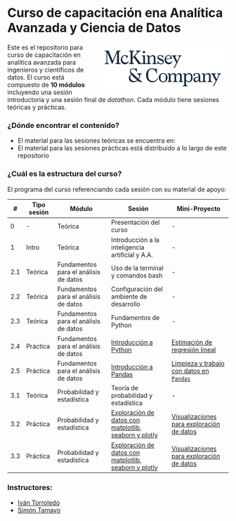 # Curso de capacitación ena Analítica Avanzada y Ciencia de Datos

<p float="right">
  <img src="99-imagenes/mck-logo.png" alt="drawing" width="300" align="right"/>
</p>

Este es el repositorio para curso de capacitación en analítica avanzada para ingenieros y científicos de datos. El curso está compuesto de **10 módulos** incluyendo una sesión introductoria y una sesión final de *datathon*. Cada módulo tiene sesiones teóricas y prácticas.    

### ¿Dónde encontrar el contenido?
  - El material para las sesiones teóricas se encuentra en:
  - El material para las sesiones prácticas está distribuido a lo largo de este repositorio


### ¿Cuál es la estructura del curso?
El programa del curso referenciando cada sesión con su material de apoyo:

| # | Tipo sesión| Módulo | Sesión | Mini-Proyecto|  
|---|---|---|---|---|
|  0 | - | Teórica |Presentación del curso | -  | 
|  1 | Intro| Teórica |Introducción a la inteligencia artificial y A.A. |  -  |
|  2.1 | Teórica |Fundamentos para el análisis de datos |Uso de la terminal y comandos bash | - | 
|  2.2 | Teórica |Fundamentos para el análisis de datos |Configuración del ambiente de desarrollo | -  |
|  2.3 | Teórica |Fundamentos para el análisis de datos |Fundamentos de Python | - | 
|  2.4 | Práctica |Fundamentos para el análisis de datos | [Introducción a Python](https://github.com/Torroledo/codes-capability-building-DS-DE/blob/master/2-notebooks/2.4-Introduccion_a_python.ipynb) | [Estimación de regresión lineal](https://github.com/Torroledo/codes-capability-building-DS-DE/blob/master/3-ejercicios/2.4-Introducción_a_python-ejercicio.ipynb)  |  
|  2.5 | Práctica | Fundamentos para el análisis de datos | [Introducción a Pandas](https://github.com/Torroledo/codes-capability-building-DS-DE/blob/master/2-notebooks/2.5-Introduccion_a_pandas.ipynb) | [Limpieza y trabajo con datos en `Pandas`](https://github.com/Torroledo/codes-capability-building-DS-DE/blob/master/3-ejercicios/2.5-Introduccion_a_pandas-ejercicio.ipynb) |
|  3.1 | Teórica | Probabilidad y estadística | Teoría de probabilidad y estadística | - |
|  3.2 | Práctica | Probabilidad y estadística | [Exploración de datos con matplotlib, seaborn y plotly](https://github.com/Torroledo/codes-capability-building-DS-DE/blob/master/2-notebooks/3.2-3.3-Exploracion_de_datos_con_matplotlib_seaborn_plotly.ipynb) | [Visualizaciones para exploración de datos](https://github.com/Torroledo/codes-capability-building-DS-DE/blob/master/3-ejercicios/3.3-Analisis_descriptivos_ejercicio.ipynb) |
|  3.3 | Práctica | Probabilidad y estadística | [Exploración de datos con matplotlib, seaborn y plotly](https://github.com/Torroledo/codes-capability-building-DS-DE/blob/master/2-notebooks/3.2-3.3-Exploracion_de_datos_con_matplotlib_seaborn_plotly.ipynb) | [Visualizaciones para exploración de datos](https://github.com/Torroledo/codes-capability-building-DS-DE/blob/master/3-ejercicios/3.3-Analisis_descriptivos_ejercicio.ipynb) |

### Instructores:

- [Iván Torroledo](https://github.com/Torroledo)
- [Simón Tamayo](https://github.com/simontamayo)
